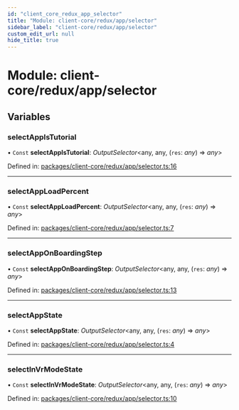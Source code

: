 ```yaml
---
id: "client_core_redux_app_selector"
title: "Module: client-core/redux/app/selector"
sidebar_label: "client-core/redux/app/selector"
custom_edit_url: null
hide_title: true
---
```


# Module: client-core/redux/app/selector

## Variables

### selectAppIsTutorial

• `Const` **selectAppIsTutorial**: *OutputSelector*<any, any, (`res`: *any*) => *any*\>

Defined in: [packages/client-core/redux/app/selector.ts:16](https://github.com/xr3ngine/xr3ngine/blob/9d253dc38/packages/client-core/redux/app/selector.ts#L16)

___

### selectAppLoadPercent

• `Const` **selectAppLoadPercent**: *OutputSelector*<any, any, (`res`: *any*) => *any*\>

Defined in: [packages/client-core/redux/app/selector.ts:7](https://github.com/xr3ngine/xr3ngine/blob/9d253dc38/packages/client-core/redux/app/selector.ts#L7)

___

### selectAppOnBoardingStep

• `Const` **selectAppOnBoardingStep**: *OutputSelector*<any, any, (`res`: *any*) => *any*\>

Defined in: [packages/client-core/redux/app/selector.ts:13](https://github.com/xr3ngine/xr3ngine/blob/9d253dc38/packages/client-core/redux/app/selector.ts#L13)

___

### selectAppState

• `Const` **selectAppState**: *OutputSelector*<any, any, (`res`: *any*) => *any*\>

Defined in: [packages/client-core/redux/app/selector.ts:4](https://github.com/xr3ngine/xr3ngine/blob/9d253dc38/packages/client-core/redux/app/selector.ts#L4)

___

### selectInVrModeState

• `Const` **selectInVrModeState**: *OutputSelector*<any, any, (`res`: *any*) => *any*\>

Defined in: [packages/client-core/redux/app/selector.ts:10](https://github.com/xr3ngine/xr3ngine/blob/9d253dc38/packages/client-core/redux/app/selector.ts#L10)

